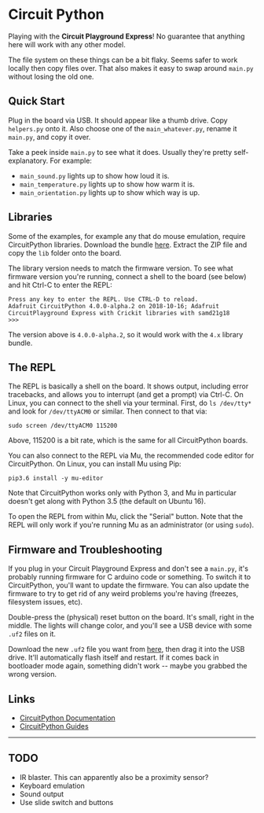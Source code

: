# Circuit Python

Playing with the **Circuit Playground Express**! No guarantee that anything here will work with any other model.

The file system on these things can be a bit flaky. Seems safer to work locally then copy files over. That also makes it easy to swap around `main.py` without losing the old one.

## Quick Start

Plug in the board via USB. It should appear like a thumb drive. Copy `helpers.py` onto it. Also choose one of the `main_whatever.py`, rename it `main.py`, and copy it over.

Take a peek inside `main.py` to see what it does. Usually they're pretty self-explanatory. For example:

- `main_sound.py` lights up to show how loud it is.
- `main_temperature.py` lights up to show how warm it is.
- `main_orientation.py` lights up to show which way is up.

## Libraries

Some of the examples, for example any that do mouse emulation, require CircuitPython libraries. Download the bundle [here](https://github.com/adafruit/Adafruit_CircuitPython_Bundle/releases/). Extract the ZIP file and copy the `lib` folder onto the board.

The library version needs to match the firmware version. To see what firmware version you're running, connect a shell to the board (see below) and hit Ctrl-C to enter the REPL:

```
Press any key to enter the REPL. Use CTRL-D to reload.
Adafruit CircuitPython 4.0.0-alpha.2 on 2018-10-16; Adafruit CircuitPlayground Express with Crickit libraries with samd21g18
>>>
```

The version above is `4.0.0-alpha.2`, so it would work with the `4.x` library bundle.

## The REPL

The REPL is basically a shell on the board. It shows output, including error tracebacks, and allows you to interrupt (and get a prompt) via Ctrl-C. On Linux, you can connect to the shell via your terminal. First, do `ls /dev/tty*` and look for `/dev/ttyACM0` or similar. Then connect to that via:

```
sudo screen /dev/ttyACM0 115200
```

Above, 115200 is a bit rate, which is the same for all CircuitPython boards.

You can also connect to the REPL via Mu, the recommended code editor for CircuitPython. On Linux, you can install Mu using Pip:

```
pip3.6 install -y mu-editor
```

Note that CircuitPython works only with Python 3, and Mu in particular doesn't get along with Python 3.5 (the default on Ubuntu 16).

To open the REPL from within Mu, click the "Serial" button. Note that the REPL will only work if you're running Mu as an administrator (or using `sudo`).

## Firmware and Troubleshooting

If you plug in your Circuit Playground Express and don't see a `main.py`, it's probably running firmware for C arduino code or something. To switch it to CircuitPython, you'll want to update the firmware. You can also update the firmware to try to get rid of any weird problems you're having (freezes, filesystem issues, etc).

Double-press the (physical) reset button on the board. It's small, right in the middle. The lights will change color, and you'll see a USB device with some `.uf2` files on it.

Download the new `.uf2` file you want from [here](https://github.com/adafruit/circuitpython/releases), then drag it into the USB drive. It'll automatically flash itself and restart. If it comes back in bootloader mode again, something didn't work -- maybe you grabbed the wrong version.

## Links

- [CircuitPython Documentation](https://learn.adafruit.com/adafruit-circuit-playground-express)
- [CircuitPython Guides](https://learn.adafruit.com/category/circuit-playground)


---

## TODO

- IR blaster. This can apparently also be a proximity sensor?
- Keyboard emulation
- Sound output
- Use slide switch and buttons
